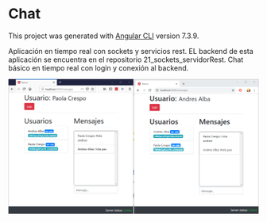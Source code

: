 # Chat

This project was generated with [Angular CLI](https://github.com/angular/angular-cli) version 7.3.9.

Aplicación en tiempo real con sockets y servicios rest. EL backend de esta aplicación se encuentra en el repositorio 21_sockets_servidorRest. 
Chat básico en tiempo real con login y conexión al backend.

![alt text](https://github.com/albamaister/22_sockets_clienteAngular/blob/master/src/assets/chat.png)




